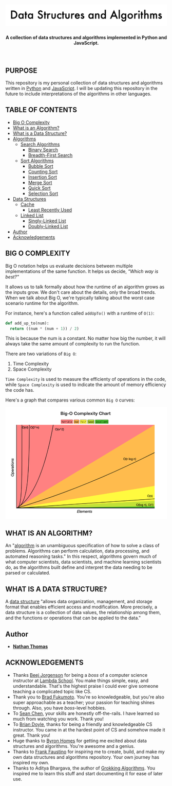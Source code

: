 <h1 align="center"><img src="assets/readme-header.png" /></h1>
<h4 align="center">A collection of data structures and algorithms implemented in Python and JavaScript.</h4>
<br>

## PURPOSE

This repository is my personal collection of data structures and algorithms written in [Python](https://www.python.org/) and [JavaScript](https://www.ecma-international.org/). I will be updating this repository in the future to include interpretations of the algorithms in other languages.

## TABLE OF CONTENTS

- [Big O Complexity](#big-o-complexity)
- [What is an Algorithm?](#what-is-an-algorithm)
- [What is a Data Structure?](#what-is-a-data-structure)
- [Algorithms](algorithms/)
  - [Search Algorithms](algorithms/search-algorithms)
    - [Binary Search](algorithms/search-algorithms/binary-search)
    - [Breadth-First Search](algorithms/search-algorithms/breadth-first-search)
  - [Sort Algorithms](algorithms/sort-algorithms)
    - [Bubble Sort](algorithms/sort-algorithms/bubble-sort)
    - [Counting Sort](algorithms/sort-algorithms/counting-sort)
    - [Insertion Sort](algorithms/sort-algorithms/insertion-sort)
    - [Merge Sort](algorithms/sort-algorithms/merge-sort)
    - [Quick Sort](algorithms/sort-algorithms/quick-sort)
    - [Selection Sort](algorithms/sort-algorithms/selection-sort)
- [Data Structures](data-structures)
  - [Cache](data-structures/cache)
    - [Least Recently Used](data-structures/cache/least-recently-used)
  - [Linked List](data-structures/linked-list)
    - [Singly-Linked List](data-structures/linked-list/singly-linked-list)
    - [Doubly-Linked List](data-structures/linked-list/doubly-linked-list)
- [Author](#author)
- [Acknowledgements](#acknowledgements)

## BIG O COMPLEXITY

Big O notation helps us evaluate decisions between multiple implementations of the same function. It helps us decide, _"Which way is best?"_

It allows us to talk formally about how the runtime of an algorithm grows as the inputs grow. We don't care about the details, only the broad trends. When we talk about Big O, we're typically talking about the worst case scenario runtime for the algorithm.

For instance, here's a function called `addUpTo()` with a runtime of `O(1)`:

```py
def add_up_to(num):
  return ((num * (num + 1)) / 2)
```

This is because the num is a constant. No matter how big the number, it will always take the same amount of complexity to run the function.

There are two variations of `Big O`:

1. Time Complexity
2. Space Complexity

`Time Complexity` is used to measure the efficienty of operations in the code, while `Space Complexity` is used to indicate the amount of memory efficiency the code has.

Here's a graph that compares various common `Big O` curves:

<div align="center"><img alt="Big O Notation chart" src="./assets/big-o-complexity-chart.png"/></div>

## WHAT IS AN ALGORITHM?

An "[algorithm](https://en.wikipedia.org/wiki/Algorithm) is an unambiguous specification of how to solve a class of problems. Algorithms can perform calculation, data processing, and automated reasoning tasks." In this respect, algorithms govern much of what computer scientists, data scientists, and machine learning scientists do, as the algorithms built define and interpret the data needing to be parsed or calculated.

## WHAT IS A DATA STRUCTURE?

A [data structure](https://en.wikipedia.org/wiki/Data_structure) "allows data organization, management, and storage format that enables efficient access and modification. More precisely, a data structure is a collection of data values, the relationship among them, and the functions or operations that can be applied to the data."

## Author

- [**Nathan Thomas**](https://github.com/nwthomas)

## ACKNOWLEDGEMENTS

- Thanks [Beej Jorgenson](https://github.com/beejjorgensen) for being a _boss_ of a computer science instructor at [Lambda School](https://lambdaschool.com/). You make things simple, easy, and understandable. That's the highest praise I could ever give someone teaching a complicated topic like CS.
- Thank you to [Brad Fukumoto](https://github.com/br80). You're so knowledgeable, but you're also super approachable as a teacher; your passion for teaching shines through. Also, you have _boss_-level hobbies.
- To [Sean Chen](https://github.com/seanchen1991), your skills are honestly off-the-rails. I have learned so much from watching you work. Thank you!
- To [Brian Doyle](https://github.com/briandoyle81), thanks for being a friendly and knowledgeable CS instructor. You came in at the hardest point of CS and somehow made it great. Thank you!
- Huge thanks to [Byron Homes](https://github.com/byronholmes2018) for getting me excited about data structures and algorithms. You're awesome and a genius.
- Thanks to [Frank Faustino](https://github.com/frankfaustino) for inspiring me to create, build, and make my own data structures and algorithms repository. Your own journey has inspired my own.
- Thanks to Aditya Bhargava, the author of [Grokking Algorithms](https://smile.amazon.com/Grokking-Algorithms-illustrated-programmers-curious/dp/1617292230/ref=sr_1_2?ie=UTF8&qid=1544921791&sr=8-2&keywords=grokking+algorithm). You inspired me to learn this stuff and start documenting it for ease of later use.
